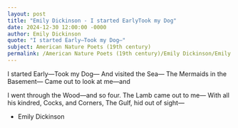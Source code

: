 ```yaml
---
layout: post
title: "Emily Dickinson - I started EarlyTook my Dog"
date: 2024-12-30 12:00:00 -0000
author: Emily Dickinson
quote: "I started Early—Took my Dog—"
subject: American Nature Poets (19th century)
permalink: /American Nature Poets (19th century)/Emily Dickinson/Emily Dickinson - I started EarlyTook my Dog
---
```


I started Early—Took my Dog—
And visited the Sea—
The Mermaids in the Basement—
Came out to look at me—and

I went through the Wood—and so four.
The Lamb came out to me—
With all his kindred, Cocks, and Corners,
The Gulf, hid out of sight—

- Emily Dickinson
